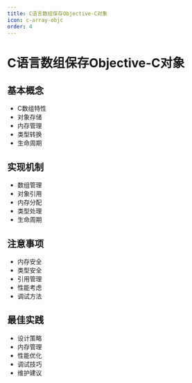 ```yaml
---
title: C语言数组保存Objective-C对象
icon: c-array-objc
order: 4
---
```


# C语言数组保存Objective-C对象

## 基本概念
- C数组特性
- 对象存储
- 内存管理
- 类型转换
- 生命周期

## 实现机制
- 数组管理
- 对象引用
- 内存分配
- 类型处理
- 生命周期

## 注意事项
- 内存安全
- 类型安全
- 引用管理
- 性能考虑
- 调试方法

## 最佳实践
- 设计策略
- 内存管理
- 性能优化
- 调试技巧
- 维护建议
